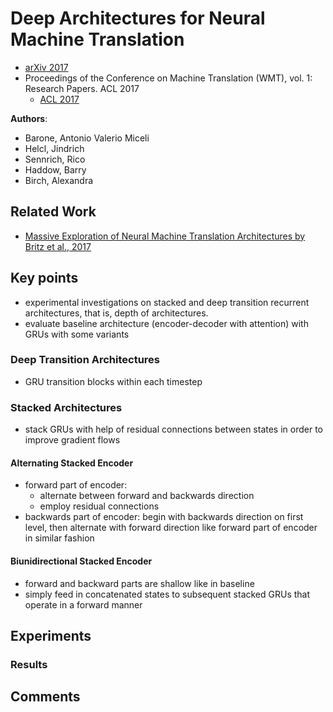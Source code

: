 # Deep Architectures for Neural Machine Translation
* [arXiv 2017](https://arxiv.org/abs/1707.07631)
* Proceedings of the Conference on Machine Translation (WMT), vol. 1: Research Papers. ACL 2017
  * [ACL 2017](http://www.aclweb.org/anthology/W17-4710)

**Authors**:
* Barone, Antonio Valerio Miceli
* Helcl, Jindrich
* Sennrich, Rico
* Haddow, Barry
* Birch, Alexandra

## Related Work
* [Massive Exploration of Neural Machine Translation Architectures by Britz et al., 2017](https://github.com/ducthanhtran/paper_notes/blob/master/machine_learning/nlp/machine_translation/17_massive_exploration_of_nmt_architectures.md)

## Key points
* experimental investigations on stacked and deep transition recurrent architectures, that is, depth of architectures.
* evaluate baseline architecture (encoder-decoder with attention) with GRUs with some variants

### Deep Transition Architectures ###
*  GRU transition blocks within each timestep

### Stacked Architectures ###
* stack GRUs with help of residual connections between states in order to improve gradient flows

#### Alternating Stacked Encoder ####
* forward part of encoder:
  * alternate between forward and backwards direction
  * employ residual connections
* backwards part of encoder: begin with backwards direction on first level, then alternate with forward direction like forward part of encoder in similar fashion

#### Biunidirectional Stacked Encoder ####
* forward and backward parts are shallow like in baseline
* simply feed in concatenated states to subsequent stacked GRUs that operate in a forward manner


## Experiments

### Results

## Comments
